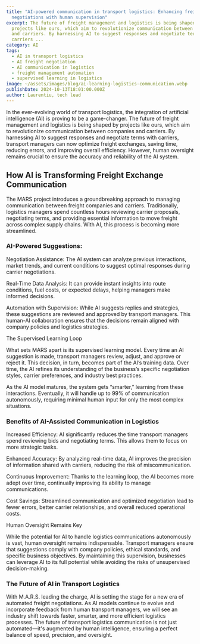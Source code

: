 ```yaml
---
title: "AI-powered communication in transport logistics: Enhancing freight
  negotiations with human supervision"
excerpt: The future of freight management and logistics is being shaped by
  projects like ours, which aim to revolutionize communication between companies
  and carriers. By harnessing AI to suggest responses and negotiate terms with
  carriers ...
category: AI
tags:
  - AI in transport logistics
  - AI freight negotiation
  - AI communication in logistics
  - freight management automation
  - supervised learning in logistics
image: ~/assets/images/blog/ai-learning-logistics-communication.webp
publishDate: 2024-10-13T18:01:00.000Z
author: Laurentiu, tech lead
---
```

In the ever-evolving world of transport logistics, the integration of artificial intelligence (AI) is proving to be a game-changer. The future of freight management and logistics is being shaped by projects like ours, which aim to revolutionize communication between companies and carriers. By harnessing AI to suggest responses and negotiate terms with carriers, transport managers can now optimize freight exchanges, saving time, reducing errors, and improving overall efficiency. However, human oversight remains crucial to ensure the accuracy and reliability of the AI system.



## How AI is Transforming Freight Exchange Communication

The MARS project introduces a groundbreaking approach to managing communication between freight companies and carriers. Traditionally, logistics managers spend countless hours reviewing carrier proposals, negotiating terms, and providing essential information to move freight across complex supply chains. With AI, this process is becoming more streamlined.



### AI-Powered Suggestions:

Negotiation Assistance: The AI system can analyze previous interactions, market trends, and current conditions to suggest optimal responses during carrier negotiations.

Real-Time Data Analysis: It can provide instant insights into route conditions, fuel costs, or expected delays, helping managers make informed decisions.

Automation with Supervision: While AI suggests replies and strategies, these suggestions are reviewed and approved by transport managers. This human-AI collaboration ensures that the decisions remain aligned with company policies and logistics strategies.

The Supervised Learning Loop

What sets MARS apart is its supervised learning model. Every time an AI suggestion is made, transport managers review, adjust, and approve or reject it. This decision, in turn, becomes part of the AI’s training data. Over time, the AI refines its understanding of the business’s specific negotiation styles, carrier preferences, and industry best practices.



As the AI model matures, the system gets “smarter,” learning from these interactions. Eventually, it will handle up to 99% of communication autonomously, requiring minimal human input for only the most complex situations.



### Benefits of AI-Assisted Communication in Logistics

Increased Efficiency: AI significantly reduces the time transport managers spend reviewing bids and negotiating terms. This allows them to focus on more strategic tasks.

Enhanced Accuracy: By analyzing real-time data, AI improves the precision of information shared with carriers, reducing the risk of miscommunication.

Continuous Improvement: Thanks to the learning loop, the AI becomes more adept over time, continually improving its ability to manage communications.

Cost Savings: Streamlined communication and optimized negotiation lead to fewer errors, better carrier relationships, and overall reduced operational costs.

Human Oversight Remains Key

While the potential for AI to handle logistics communications autonomously is vast, human oversight remains indispensable. Transport managers ensure that suggestions comply with company policies, ethical standards, and specific business objectives. By maintaining this supervision, businesses can leverage AI to its full potential while avoiding the risks of unsupervised decision-making.



### The Future of AI in Transport Logistics

With M.A.R.S. leading the charge, AI is setting the stage for a new era of automated freight negotiations. As AI models continue to evolve and incorporate feedback from human transport managers, we will see an industry shift towards faster, smarter, and more efficient logistics processes. The future of transport logistics communication is not just automated—it's augmented by human intelligence, ensuring a perfect balance of speed, precision, and oversight.
